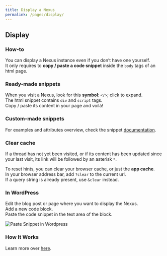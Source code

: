 ```yaml
---
title: Display a Nexus
permalink: /pages/display/
---
```



## Display

### How-to

You can display a Nexus instance even if you don’t have one yourself.  
It only requires to **copy / paste a code snippet** inside the `body` tags of an html page.

### Ready-made snippets

When you visit a Nexus, look for this **symbol**: `</>`; click to expand.  
The html snippet contains `div` and `script` tags.  
Copy / paste its content in your page and voilà!

### Custom-made snippets

For examples and attributes overview, check the snippet [documentation](/docs/snippet).

### Clear cache

If a thread has not yet been visited, or if its content has been updated since your last visit, its link will be followed by an asterisk `*`.

To reset hints, you can clear your browser cache, or just the **app cache**.  
In your browser address bar, add `?clear` to the current url.  
If a query string is already present, use `&clear` instead.

### In WordPress

Edit the blog post or page where you want to display the Nexus.  
Add a new code block.  
Paste the code snippet in the text area of the block.  

<img class="bordered" src="https://nexus-dock.github.io/img/wp-add-code-block.gif" alt="Paste Snippet in Wordpress"> 

### How It Works

Learn more over [here](/docs/data-flow/).




